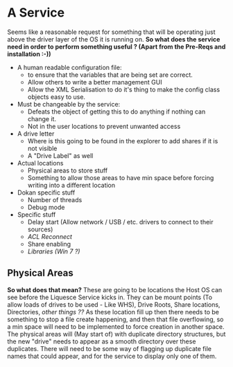 # A Service
Seems like a reasonable request for something that will be operating just above the driver layer of the OS it is running on. 
**So what does the service need in order to perform something useful ? (Apart from the Pre-Reqs and installation :-))**
* A human readable configuration file:
	* to ensure that the variables that are being set are correct.
	* Allow others to write a better management GUI
	* Allow the XML Serialisation to do it's thing to make the config class objects easy to use.
* Must be changeable by the service:
	* Defeats the object of getting this to do anything if nothing can change it.
	* Not in the user locations to prevent unwanted access
* A drive letter
	* Where is this going to be found in the explorer to add shares if it is not visible
	* A "Drive Label" as well
* Actual locations
	* Physical areas to store stuff
	* Something to allow those areas to have min space before forcing writing into a different location
* Dokan specific stuff
	* Number of threads
	* Debug mode
* Specific stuff
	* Delay start (Allow network / USB / etc. drivers to connect to their sources)
	* _ACL Reconnect_
	* Share enabling
	* _Libraries (Win 7 ?)_

## Physical Areas
**So what does that mean?**
These are going to be locations the Host OS can see before the Liquesce Service kicks in. They can be mount points (To allow loads of drives to be used - Like WHS), Drive Roots, Share locations, Directories, _other things ??_
As these location fill up then there needs to be something to stop a file create happening, and then that file overflowing, so a min space will need to be implemented to force creation in another space.
The physical areas will (May start of) with duplicate directory structures, but the new "drive" needs to appear as a smooth directory over these duplicates.
There will need to be some way of flagging up duplicate file names that could appear, and for the service to display only one of them.

